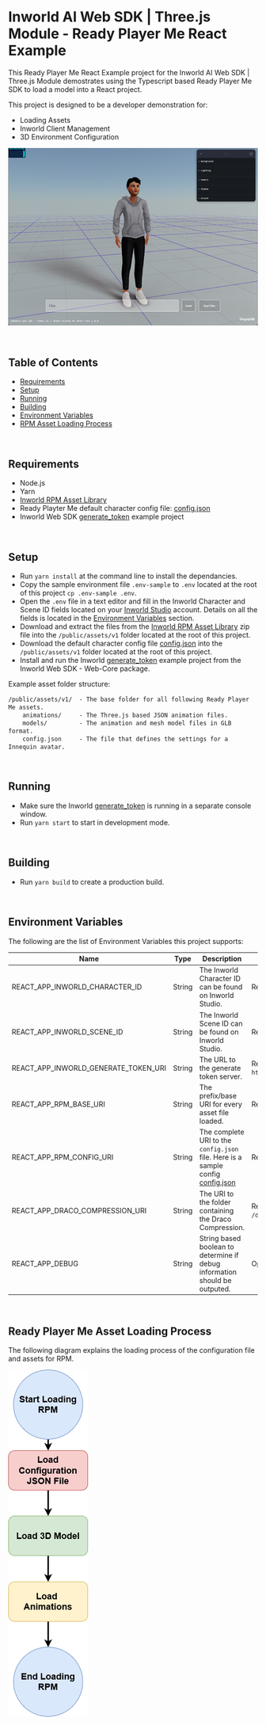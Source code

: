 # Inworld AI Web SDK | Three.js Module - Ready Player Me React Example

This Ready Player Me React Example project for the Inworld AI Web SDK | Three.js Module demostrates using the Typescript based Ready Player Me SDK to load a model into a React project.

This project is designed to be a developer demonstration for:

- Loading Assets
- Inworld Client Management
- 3D Environment Configuration

![Ready Player Me](./imgs/rpm.png 'RPM')

<br/>

## Table of Contents

- [Requirements](#req)
- [Setup](#setup)
- [Running](#run)
- [Building](#build)
- [Environment Variables](#env)
- [RPM Asset Loading Process](#loading-rpm)

<br/>

## Requirements <a id="req" name="req"></a>

- Node.js
- Yarn
- [Inworld RPM Asset Library](https://storage.googleapis.com/innequin-assets/rpm/v1/rpm-assets-v1.zip)
- Ready Playter Me default character config file: [config.json](https://storage.googleapis.com/innequin-assets/rpm/v1/config.json)
- Inworld Web SDK [generate_token](https://github.com/inworld-ai/inworld-web-sdk/tree/main/examples/generate_token) example project

<br/>

## Setup <a id="setup" name="setup"></a>

- Run `yarn install` at the command line to install the dependancies.
- Copy the sample environment file `.env-sample` to `.env` located at the root of this project `cp .env-sample .env`.
- Open the `.env` file in a text editor and fill in the Inworld Character and Scene ID fields located on your [Inworld Studio](https://studio.inworld.ai/) account. Details on all the fields is located in the [Environment Variables](#env) section.
- Download and extract the files from the [Inworld RPM Asset Library](https://storage.googleapis.com/innequin-assets/rpm/v1/rpm-assets-v1.zip) zip file into the `/public/assets/v1` folder located at the root of this project.
- Download the default character config file [config.json](https://storage.googleapis.com/innequin-assets/rpm/v1/config.json) into the `/public/assets/v1` folder located at the root of this project.
- Install and run the Inworld [generate_token](https://github.com/inworld-ai/inworld-web-sdk/tree/main/examples/generate_token) example project from the Inworld Web SDK - Web-Core package.

Example asset folder structure:

```
/public/assets/v1/  - The base folder for all following Ready Player Me assets.
    animations/     - The Three.js based JSON animation files.
    models/         - The animation and mesh model files in GLB format.
    config.json     - The file that defines the settings for a Innequin avatar.
```

<br/>

## Running <a id="run" name="run"></a>

- Make sure the Inworld [generate_token](https://github.com/inworld-ai/inworld-web-sdk/tree/main/examples/generate_token) is running in a separate console window.
- Run `yarn start` to start in development mode.

<br/>

## Building <a id="build" name="build"></a>

- Run `yarn build` to create a production build.

<br/>

## Environment Variables <a id="env" name="env"></a>

The following are the list of Environment Variables this project supports:

| Name                                 | Type   | Description                                                                                                                                           | Requirement                                 |
| ------------------------------------ | ------ | ----------------------------------------------------------------------------------------------------------------------------------------------------- | ------------------------------------------- |
| REACT_APP_INWORLD_CHARACTER_ID       | String | The Inworld Character ID can be found on Inworld Studio.                                                                                              | Required                                    |
| REACT_APP_INWORLD_SCENE_ID           | String | The Inworld Scene ID can be found on Inworld Studio.                                                                                                  | Required                                    |
| REACT_APP_INWORLD_GENERATE_TOKEN_URI | String | The URL to the generate token server.                                                                                                                 | Required, Default: `http://localhost:4000/` |
| REACT_APP_RPM_BASE_URI               | String | The prefix/base URI for every asset file loaded.                                                                                                      | Required                                    |
| REACT_APP_RPM_CONFIG_URI             | String | The complete URI to the `config.json` file. Here is a sample config [config.json](https://storage.googleapis.com/innequin-assets//rpm/v1/config.json) | Required                                    |
| REACT_APP_DRACO_COMPRESSION_URI      | String | The URI to the folder containing the Draco Compression.                                                                                               | Required, Default: `/draco-gltf/`           |
| REACT_APP_DEBUG                      | String | String based boolean to determine if debug information should be outputed.                                                                            | Optional, Default: `false`                  |

<br/>

## Ready Player Me Asset Loading Process <a id="loading-rpm" name="loading-rpm"></a>

The following diagram explains the loading process of the configuration file and assets for RPM.

![RPM](./imgs/rpm-loading-flow.png 'RPM')

<br/>
